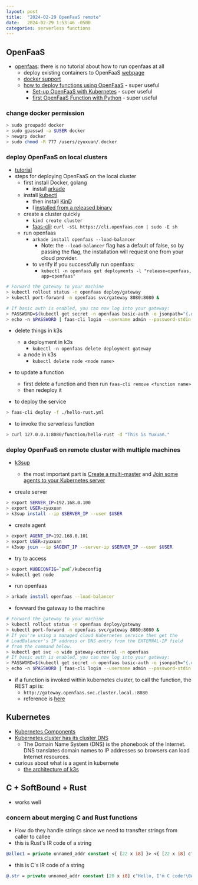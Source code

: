 ```yaml
---
layout: post
title:  "2024-02-29 OpenFaaS remote"
date:   2024-02-29 1:53:46 -0500
categories: serverless functions
---
```


## OpenFaaS
- [openfaas](https://github.com/openfaas): there is no tutorial about how to run openfaas at all
	+ deploy existing containers to OpenFaaS [webpage](https://www.openfaas.com/blog/porting-existing-containers-to-openfaas/)
	+ [docker support](https://docs.openfaas.com/languages/dockerfile/)
  + [how to deploy functions using OpenFaaS](https://gcore.com/learning/create-serverless-functions-with-openfaas/) - super useful
	+ [Set-up OpenFaaS with Kubernetes](https://github.com/openfaas/workshop/blob/master/lab1b.md#run-on-digitaloceans-kubernetes-service) - super useful
	+ [first OpenFaaS Function with Python](https://docs.openfaas.com/tutorials/first-python-function/) - super useful

### change docker permission

```bash
> sudo groupadd docker 
> sudo gpasswd -a $USER docker
> newgrp docker 
> sudo chmod -R 777 /users/zyuxuan/.docker
```
	
### deploy OpenFaaS on local clusters
- [tutorial](https://docs.openfaas.com/deployment/kubernetes/)
- steps for deploying OpenFaaS on the local cluster
  + first install Docker, golang
	+ install [arkade](https://github.com/alexellis/arkade)
  + install [kubectl](https://kubernetes.io/docs/tasks/tools/install-kubectl-linux/)
	+ then install [KinD](https://kind.sigs.k8s.io/) 
    * I [installed from a released binary](https://kind.sigs.k8s.io/docs/user/quick-start/#installing-from-release-binaries)
  + create a cluster quickly
    * `kind create cluster`	
	+ [faas-cli](https://docs.openfaas.com/cli/install/): `curl -sSL https://cli.openfaas.com | sudo -E sh`
  + run openfaas
    * `arkade install openfaas --load-balancer`
      - Note: the `--load-balancer` flag has a default of false, so by passing the flag, the installation will request one from your cloud provider.
    * to verify if you successfully run openfaas: 
      - `kubectl -n openfaas get deployments -l "release=openfaas, app=openfaas"`

```bash
# Forward the gateway to your machine
> kubectl rollout status -n openfaas deploy/gateway
> kubectl port-forward -n openfaas svc/gateway 8080:8080 &

# If basic auth is enabled, you can now log into your gateway:
> PASSWORD=$(kubectl get secret -n openfaas basic-auth -o jsonpath="{.data.basic-auth-password}" | base64 --decode; echo)
> echo -n $PASSWORD | faas-cli login --username admin --password-stdin
```

- delete things in k3s
  + a deployment in k3s
    * `kubectl -n openfaas delete deployment gateway` 
  + a node in k3s
    * `kubectl delete node <node name>`

- to update a function
	+ first delete a function and then run `faas-cli remove <function name>`
  + then redeploy it

- to deploy the service

```bash
> faas-cli deploy -f ./hello-rust.yml
```

- to invoke the serverless function

```bash
> curl 127.0.0.1:8080/function/hello-rust -d "This is Yuxuan."
```




### deploy OpenFaaS on remote cluster with multiple machines
- [k3sup](https://github.com/alexellis/k3sup)
  + the most important part is [Create a multi-master](https://github.com/alexellis/k3sup?tab=readme-ov-file#create-a-multi-master-ha-setup-with-embedded-etcd) and [Join some agents to your Kubernetes server](https://github.com/alexellis/k3sup?tab=readme-ov-file#-join-some-agents-to-your-kubernetes-server)

- create server

```bash
> export SERVER_IP=192.168.0.100
> export USER=zyuxuan
> k3sup install --ip $SERVER_IP --user $USER
```

- create agent

```bash
> export AGENT_IP=192.168.0.101
> export USER=zyuxuan
> k3sup join --ip $AGENT_IP --server-ip $SERVER_IP --user $USER
```

- try to access

```bash
> export KUBECONFIG=`pwd`/kubeconfig
> kubectl get node
```

- run openfaas

```bash
> arkade install openfaas --load-balancer
```

- fowward the gateway to the machine

```bash
# Forward the gateway to your machine
> kubectl rollout status -n openfaas deploy/gateway
> kubectl port-forward -n openfaas svc/gateway 8080:8080 &
# If you're using a managed cloud Kubernetes service then get the 
# LoadBalancer's IP address or DNS entry from the EXTERNAL-IP field 
# from the command below.
> kubectl get svc -o wide gateway-external -n openfaas
# If basic auth is enabled, you can now log into your gateway:
> PASSWORD=$(kubectl get secret -n openfaas basic-auth -o jsonpath="{.data.basic-auth-password}" | base64 --decode; echo)
> echo -n $PASSWORD | faas-cli login --username admin --password-stdin
```

- if a function is invoked within kubernetes cluster, to call the function, the REST api is:
  + `http://gateway.openfaas.svc.cluster.local.:8080`
  + reference is [here](https://docs.openfaas.com/reference/rest-api/#:~:text=Functions%20can%20be%20invoked%20by,path%20to%20the%20gateway%20URL.&text=If%20no%20namespace%20is%20specified,%2Fasync%2Dfunction%2FNAME.)


## Kubernetes
- [Kubernetes Components](https://kubernetes.io/docs/concepts/overview/components/)
- [Kubernetes cluster has its cluster DNS](https://kubernetes.io/docs/concepts/services-networking/dns-pod-service/)
	+ The Domain Name System (DNS) is the phonebook of the Internet. DNS translates domain names to IP addresses so browsers can load Internet resources.
- curious about what is a agent in kubernete
	+ [the architecture of k3s](https://docs.k3s.io/architecture)


## C + SoftBound + Rust
- works well

### concern about merging C and Rust functions
- How do they handle strings since we need to transfter strings from caller to callee
- this is Rust's IR code of a string 

```llvm
@alloc1 = private unnamed_addr constant <{ [22 x i8] }> <{ [22 x i8] c"Hello, I'm rust code!\0A" }>, align 1
```

- this is C's IR code of a string

```llvm
@.str = private unnamed_addr constant [20 x i8] c"Hello, I'm C code!\0A\00", align 1
```



